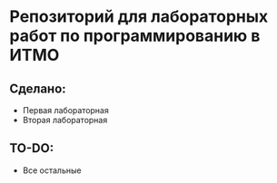 # Репозиторий для лабораторных работ по программированию в ИТМО

## Сделано:

- Первая лабораторная
- Вторая лабораторная

## TO-DO:
- Все остальные
